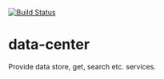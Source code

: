 [![Build Status](https://travis-ci.org/umasuo/data-center.svg?branch=master)](https://travis-ci.org/umasuo/data-center)
# data-center
Provide data store, get, search etc. services.
